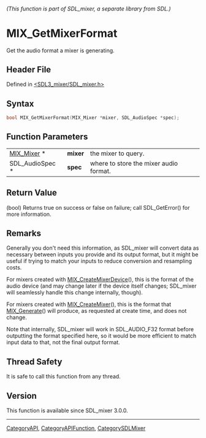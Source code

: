 ###### (This function is part of SDL_mixer, a separate library from SDL.)
# MIX_GetMixerFormat

Get the audio format a mixer is generating.

## Header File

Defined in [<SDL3_mixer/SDL_mixer.h>](https://github.com/libsdl-org/SDL_mixer/blob/main/include/SDL3_mixer/SDL_mixer.h)

## Syntax

```c
bool MIX_GetMixerFormat(MIX_Mixer *mixer, SDL_AudioSpec *spec);
```

## Function Parameters

|                          |           |                                        |
| ------------------------ | --------- | -------------------------------------- |
| [MIX_Mixer](MIX_Mixer) * | **mixer** | the mixer to query.                    |
| SDL_AudioSpec *          | **spec**  | where to store the mixer audio format. |

## Return Value

(bool) Returns true on success or false on failure; call SDL_GetError() for
more information.

## Remarks

Generally you don't need this information, as SDL_mixer will convert data
as necessary between inputs you provide and its output format, but it might
be useful if trying to match your inputs to reduce conversion and
resampling costs.

For mixers created with [MIX_CreateMixerDevice](MIX_CreateMixerDevice)(),
this is the format of the audio device (and may change later if the device
itself changes; SDL_mixer will seamlessly handle this change internally,
though).

For mixers created with [MIX_CreateMixer](MIX_CreateMixer)(), this is the
format that [MIX_Generate](MIX_Generate)() will produce, as requested at
create time, and does not change.

Note that internally, SDL_mixer will work in SDL_AUDIO_F32 format before
outputting the format specified here, so it would be more efficient to
match input data to that, not the final output format.

## Thread Safety

It is safe to call this function from any thread.

## Version

This function is available since SDL_mixer 3.0.0.

----
[CategoryAPI](CategoryAPI), [CategoryAPIFunction](CategoryAPIFunction), [CategorySDLMixer](CategorySDLMixer)

